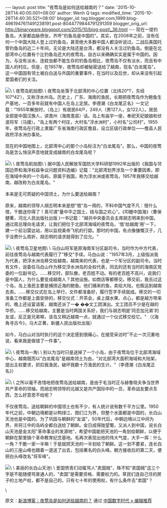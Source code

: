 --- layout: post title: "夜莺岛是如何送给越南的？" date:
'2015-10-28T14:40:00.001+08:00' author: Wenh Q tags: modified\_time:
'2015-10-28T14:40:30.521+08:00' blogger\_id:
tag:blogger.com,1999:blog-4961947611491238191.post-8044779844791291359
blogger\_orig\_url:
http://binaryware.blogspot.com/2015/10/blog-post\_36.html ---
现在一提钓鱼岛，大家都血脉偾张，齐呼"钓鱼岛是中国的"。其实，在2008年之前，没有任何一个中国大陆人登上过钓鱼岛，甚至绝大多数中国人都没听说过。二战后美国托管钓鱼岛的近二十年间，无论是大陆还是台湾，都没有人关注过钓鱼岛。倒是在北部湾中心位置有个比钓鱼岛还大的夜莺岛，自古以来确确实实是属于中国的。因为，与没有淡水、连蚊虫都不能生存的钓鱼岛相比，夜莺岛不仅有淡水，而且有中国人的村庄。但是，在1957年，夜莺岛却被秘密送给了越南，现名"白龙尾岛"。这一中国固有领土被白白送与外国的重要事件，在当时以及后世，却从来没有引起爱国者们的关注。\
\
![](https://images-blogger-opensocial.googleusercontent.com/gadgets/proxy?url=http%3A%2F%2Fchinadigitaltimes.net%2Fchinese%2Ffiles%2F2015%2F08%2Fyyd.jpg&container=blogger&gadget=a&rewriteMime=image%2F*)\
\
夜莺岛航拍图\
\
夜莺岛坐落于北部湾的中心位置（北纬20°1′，东经107°42′），又称浮水州岛。历史上，广东、海南的渔民，长期把夜莺岛作为鲍鱼生产基地，一百多年前就有中国人在岛上定居。李德潮《白龙尾正名》一文记载："1955年解放时，（岛上）有居民64户，249人（男127人，女122人）。居民全部是中国汉族人，讲澹州（海南澹县）话。岛上有庙宇一座，奉祀天妃娘娘和伏波将军（马援）。"岛上有两个村庄，大村名"浮水洲村"，小村名"公司村"。1955年，夜莺岛在行政上隶属广东省海南行政区儋县，设立区级行政单位——儋县人民政府浮水洲办事处。\
\
现在的中国地图上，北部湾中心的那个小岛标注为"白龙尾岛"。那么，中国的夜莺岛是怎么悄没声息地就变成越南的白龙尾岛呢？\
\
![](https://images-blogger-opensocial.googleusercontent.com/gadgets/proxy?url=http%3A%2F%2Fchinadigitaltimes.net%2Fchinese%2Ffiles%2F2015%2F08%2Fyyd3.jpg&container=blogger&gadget=a&rewriteMime=image%2F*)\
\
夜莺岛航拍图\
\
据中国人民解放军国防大学科研部1992年出版的《我国与邻国边界和海洋权益争议问题资料选编》记载："北部湾划界涉及一个重要因素，即在海域中央的一个岛屿，原属于我国，称为浮水洲或夜莺岛，1957年我移交给越南，越改称为白龙尾岛。"\
\
本来是无可质疑的中国领土，为什么要送给越南？\
\
原来，越南的领导人胡志明本来是想"借"岛一用的，不料中国气度不凡：借什么借，干脆送你得了！真可谓"量中华之国土，结与国之欢心"。《叩醒中国海》（曹保健著，河北人民出版社出版
)一书记载："越共中央委员会主席胡志明来到中国，通过周总理向毛请求，让我们把位于北部湾海域的夜莺岛，'借'给越南'用'一下，建一个前沿雷达站，用以监视美帝飞机的行踪。那时的中国，有点像慷慨汉子，几乎没费什么周折，胡志明的请求就得到了应允。"\
\
![](https://images-blogger-opensocial.googleusercontent.com/gadgets/proxy?url=http%3A%2F%2Fchinadigitaltimes.net%2Fchinese%2Ffiles%2F2015%2F08%2Fyyd4.jpg&container=blogger&gadget=a&rewriteMime=image%2F*)\
\
夜莺岛卫星地图\
\
马白山将军是原海南军分区副司令，当时作为中方代表，前往夜莺岛与越南代表履行了"移交"手续。马白山说："1957年3月，上级指派我为代表，把浮水洲岛移交给越南，越南来的代表，也是一个军分区的副司令。当时有文件，说委任马白山作为移交浮水洲岛的全权代表，同去的还有当时的海南区党委的一位副书记。……移交时，部队撤，老百姓不动。有的老百姓不高兴，说我们是中国人，为什么要变成越南人？其他设施，如商店等都移交。移交前，我去过这个岛，岛上渔民主要是捕捞近海的鲍鱼。他们捕来的鱼，卖给大陆，也贩运到越南去卖。……移交仪式在岛上举行，文件都准备好，履行签字手续就成。移交的一切准备工作都是上面安排的，移交仪式：开茶会，桌上摆水果、点心，都是越方带来的，晚上还设宴请客，越南还派了一�
��文工团演出。文工团员不少是在越的华侨。……移交给越南，主要是当时两国关系好，我们与胡志明是'同志加兄弟'的友谊，反正是兄弟嘛，该岛又稍近越南一点，就通过一个仪式移交给它。"
（《海角寻古今》，马大正著，新疆人民出版社出版）\
\
如今，马白山对当时执行的这个决定感到很痛心，在接受采访时"不止一次沉重地说，看来我是做错了一件事"。\
\
![](https://images-blogger-opensocial.googleusercontent.com/gadgets/proxy?url=http%3A%2F%2Fchinadigitaltimes.net%2Fchinese%2Ffiles%2F2015%2F08%2Fyyd5.jpg&container=blogger&gadget=a&rewriteMime=image%2F*)\
\
夜莺岛一角\
\
别以为当时只是送掉了一个小岛，由于夜莺岛位于北部湾海域中心，越南既而以"白龙尾岛"是越南领土为由，"对北部湾大面积海域和大陆架，提出主权要求，抓扣我渔民，破坏我数十万渔民的生计。"（李德潮《白龙尾正名》）\
\
![](https://images-blogger-opensocial.googleusercontent.com/gadgets/proxy?url=http%3A%2F%2Fchinadigitaltimes.net%2Fchinese%2Ffiles%2F2015%2F08%2Fyyd2.jpg&container=blogger&gadget=a&rewriteMime=image%2F*)\
\
之所以毫不吝惜地把夜莺岛送给越南，是由于毛当时正与赫鲁晓夫争当世界共产革命的领袖，而胡志明领导的北越又是共产国际中的一员，革命战友要点东西，怎么好意思不给呢？\
\
不仅夜莺岛，送给朝鲜的中国领土也有不少，有人统计说有数千平方公里。1950年代之前，中朝边境都是以鸭绿江、图们江为界，但整个水面都是中国的，长白山天池也是中国的。为了巩固与朝鲜的"友谊"，50年代后，中朝边境以江中间为界，并将江中的岛屿全都白送给了朝鲜。金日成得陇望蜀，又派人到中国，说长白山天池是金太阳"革命事业的发源地"，希望中国能把天池的一角划给朝鲜，以便于朝鲜在那里搞个革命教育纪念基地。毛再次表现出他的伟大气度，大手一挥：什么一角？干脆一家一半嘛！于是就把天池的一半划给了朝鲜。这一划不要紧，连长白山的三座山峰也跟着一道送了出去，包括著名的白头峰。朝方接收后的第二天，便把白头峰改名"将军峰"。\
\
![](https://images-blogger-opensocial.googleusercontent.com/gadgets/proxy?url=http%3A%2F%2Fchinadigitaltimes.net%2Fchinese%2Ffiles%2F2015%2F08%2Fyyd6.jpg&container=blogger&gadget=a&rewriteMime=image%2F*)\
\
美丽的长白山天池\
\
爱国愤青们动辄骂人"卖国贼"，殊不知"卖国贼"这三个字是不能随便骂普通人的，"卖国"是需要资格、需要权力的。草民们连自己住的房子的土地产权，都不是自己的，只有七十年的使用权，有什么条件去"卖国"？
<div>

\

</div>

<div>

原文：[新浪博客｜夜莺岛是如何送给越南的？](http://feedproxy.google.com/~r/chinagfwblog/~3/plrpJicIqAs/) 通过 [中国数字时代
»
编辑推荐](http://pipes.yahoo.com/pipes/pipe.info?_id=4ebbe79f06d4342d785a0cab9913dc0c)

</div>
